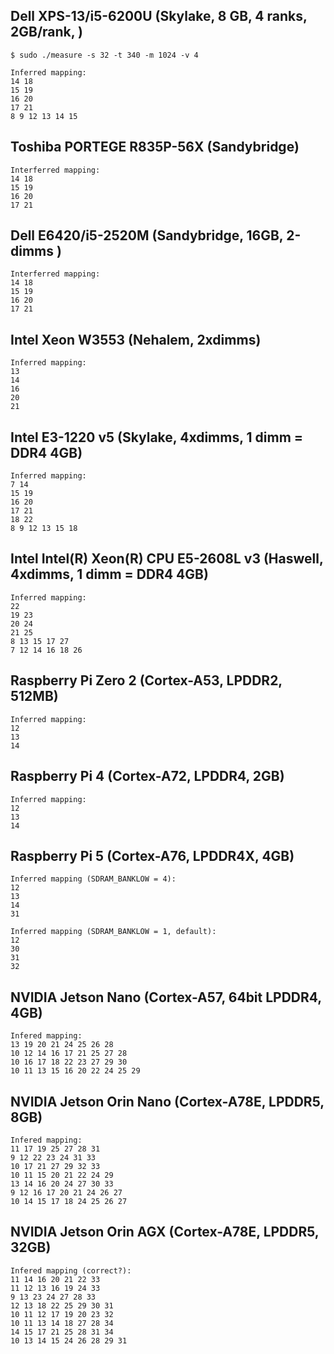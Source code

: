 
## Dell XPS-13/i5-6200U (Skylake, 8 GB, 4 ranks, 2GB/rank, )

	$ sudo ./measure -s 32 -t 340 -m 1024 -v 4

	Inferred mapping:  
	14 18
	15 19
	16 20
	17 21
	8 9 12 13 14 15

## Toshiba PORTEGE R835P-56X (Sandybridge)

	Interferred mapping:
	14 18
	15 19
	16 20
	17 21

## Dell E6420/i5-2520M (Sandybridge, 16GB, 2-dimms )

	Interferred mapping:
	14 18
	15 19
	16 20
	17 21

## Intel Xeon W3553 (Nehalem, 2xdimms) 

	Inferred mapping:
	13
	14
	16
	20
	21

## Intel E3-1220 v5 (Skylake, 4xdimms, 1 dimm = DDR4 4GB)

	Inferred mapping:
	7 14
	15 19
	16 20
	17 21
	18 22
	8 9 12 13 15 18

## Intel Intel(R) Xeon(R) CPU E5-2608L v3 (Haswell, 4xdimms, 1 dimm = DDR4 4GB)

	Inferred mapping:
	22
	19 23
	20 24
	21 25
	8 13 15 17 27
	7 12 14 16 18 26

## Raspberry Pi Zero 2 (Cortex-A53, LPDDR2, 512MB)

	Inferred mapping:
	12
	13
	14

## Raspberry Pi 4 (Cortex-A72, LPDDR4, 2GB)

	Inferred mapping:
	12
	13
	14

## Raspberry Pi 5 (Cortex-A76, LPDDR4X, 4GB)

	Inferred mapping (SDRAM_BANKLOW = 4):
	12
	13
	14
	31

	Inferred mapping (SDRAM_BANKLOW = 1, default):
	12
	30
	31
	32

## NVIDIA Jetson Nano (Cortex-A57, 64bit LPDDR4, 4GB)

	Infered mapping:
	13 19 20 21 24 25 26 28
	10 12 14 16 17 21 25 27 28
	10 16 17 18 22 23 27 29 30
	10 11 13 15 16 20 22 24 25 29

## NVIDIA Jetson Orin Nano (Cortex-A78E, LPDDR5, 8GB)

	Infered mapping:
	11 17 19 25 27 28 31
	9 12 22 23 24 31 33
	10 17 21 27 29 32 33
	10 11 15 20 21 22 24 29
	13 14 16 20 24 27 30 33
	9 12 16 17 20 21 24 26 27
	10 14 15 17 18 24 25 26 27

## NVIDIA Jetson Orin AGX (Cortex-A78E, LPDDR5, 32GB)

	Infered mapping (correct?):
	11 14 16 20 21 22 33
	11 12 13 16 19 24 33
	9 13 23 24 27 28 33
	12 13 18 22 25 29 30 31
	10 11 12 17 19 20 23 32
	10 11 13 14 18 27 28 34
	14 15 17 21 25 28 31 34
	10 13 14 15 24 26 28 29 31

